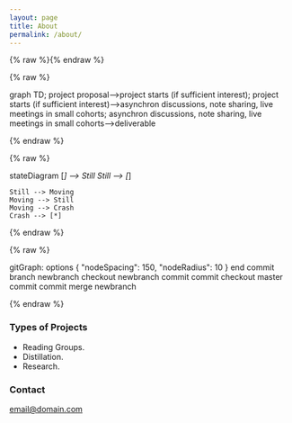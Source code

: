 ```yaml
---
layout: page
title: About
permalink: /about/
---
```


{% raw %}<script src="https://cdnjs.cloudflare.com/ajax/libs/mermaid/8.4.4/mermaid.min.js"></script>{% endraw %}


{% raw %}<div class="mermaid">
graph TD;
    project proposal-->project starts (if sufficient interest);
    project starts (if sufficient interest)-->asynchron discussions, note sharing, live meetings in small cohorts;
    asynchron discussions, note sharing, live meetings in small cohorts-->deliverable
</div>{% endraw %}

{% raw %}<div class="mermaid">
stateDiagram
    [*] --> Still
    Still --> [*]

    Still --> Moving
    Moving --> Still
    Moving --> Crash
    Crash --> [*]
</div>{% endraw %}

{% raw %}<div class="mermaid">
gitGraph:
options
{
    "nodeSpacing": 150,
    "nodeRadius": 10
}
end
commit
branch newbranch
checkout newbranch
commit
commit
checkout master
commit
commit
merge newbranch
</div>{% endraw %}

### Types of Projects

- Reading Groups.
- Distillation.
- Research.


### Contact

[email@domain.com](mailto:email@domain.com)
